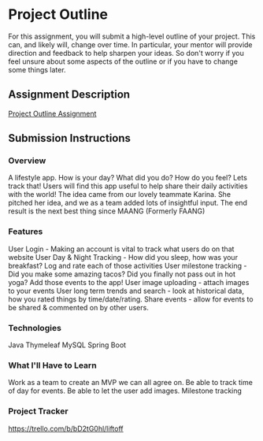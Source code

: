 # Project Outline
For this assignment, you will submit a high-level outline of your project. This can, and likely will, change over time. In particular, your mentor will provide direction and feedback to help sharpen your ideas. So don't worry if you feel unsure about some aspects of the outline or if you have to change some things later.

## Assignment Description
[Project Outline Assignment](https://education.launchcode.org/liftoff/modules/assignments/project-outline)

## Submission Instructions

### Overview
A lifestyle app. How is your day? What did you do? How do you feel? Lets track that! Users will find this app useful to help share their daily activities with the world! The idea came from our lovely teammate Karina. She pitched her idea, and we as a team added lots of insightful input. The end result is the next best thing since MAANG (Formerly FAANG)
### Features
User Login - Making an account is vital to track what users do on that website
User Day & Night Tracking -  How did you sleep, how was your breakfast? Log and rate each of those activities
User milestone tracking - Did you make some amazing tacos? Did you finally not pass out in hot yoga? Add those events to the app!
User image uploading  -  attach images to your events
User long term trends and search  - look at historical data, how you rated things by time/date/rating.
Share events - allow for events to be shared & commented on by other users.

### Technologies
Java
Thymeleaf
MySQL
Spring Boot

### What I'll Have to Learn
Work as a team to create an MVP we can all agree on. Be able to track time of day for events. Be able to let the user add images. Milestone tracking
### Project Tracker
https://trello.com/b/bD2tG0hl/liftoff
